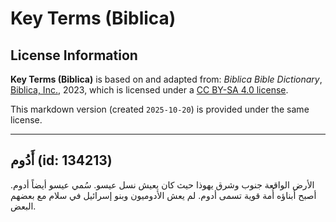 # Key Terms (Biblica)

## License Information

**Key Terms (Biblica)** is based on and adapted from: _Biblica Bible Dictionary_, [Biblica, Inc.](https://www.biblica.com/), 2023, which is licensed under a [CC BY-SA 4.0 license](https://creativecommons.org/licenses/by-sa/4.0/legalcode.en).

This markdown version (created `2025-10-20`) is provided under the same license.



--------------------------------

## أَدُوم (id: 134213)

الأرض الواقعة جنوب وشرق يهوذا حيث كان يعيش نسل عيسو. سُمي عيسو أيضاً أدوم. أصبح أبناؤه أُمة قوية تسمى أدوم. لم يعش الأدوميون وبنو إسرائيل في سلام مع بعضهم البعض.


